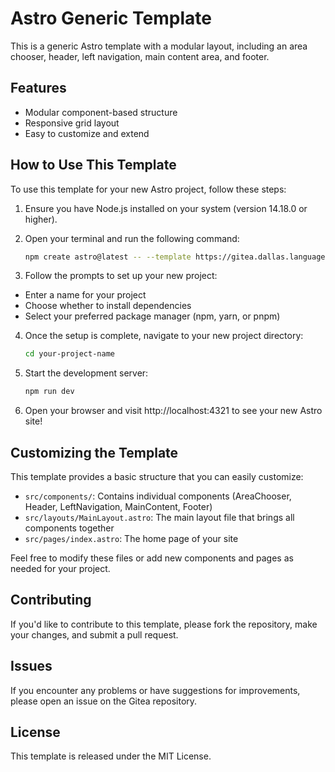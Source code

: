 # Astro Generic Template

This is a generic Astro template with a modular layout, including an area chooser, header, left navigation, main content area, and footer.

## Features

- Modular component-based structure
- Responsive grid layout
- Easy to customize and extend

## How to Use This Template

To use this template for your new Astro project, follow these steps:

1. Ensure you have Node.js installed on your system (version 14.18.0 or higher).

2. Open your terminal and run the following command:

   ```bash
   npm create astro@latest -- --template https://gitea.dallas.languagetechnology.org/bryan_vold/astro-generic-template
   ```

3. Follow the prompts to set up your new project:
* Enter a name for your project
* Choose whether to install dependencies
* Select your preferred package manager (npm, yarn, or pnpm)


4. Once the setup is complete, navigate to your new project directory:

    ```bash
    cd your-project-name
    ```

5. Start the development server:

    ```bash
    npm run dev
    ```

6. Open your browser and visit http://localhost:4321 to see your new Astro site!

## Customizing the Template
This template provides a basic structure that you can easily customize:

* `src/components/`: Contains individual components (AreaChooser, Header, LeftNavigation, MainContent, Footer)
* `src/layouts/MainLayout.astro`: The main layout file that brings all components together
* `src/pages/index.astro`: The home page of your site

Feel free to modify these files or add new components and pages as needed for your project.

## Contributing
If you'd like to contribute to this template, please fork the repository, make your changes, and submit a pull request.
## Issues
If you encounter any problems or have suggestions for improvements, please open an issue on the Gitea repository.
## License
This template is released under the MIT License.

